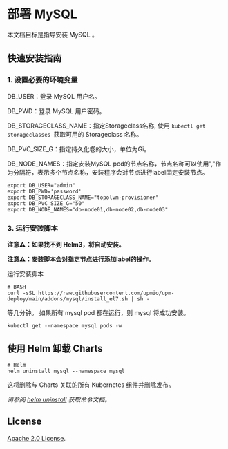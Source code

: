 # 部署 MySQL

本文档目标是指导安装 MySQL 。

## 快速安装指南

### 1. 设置必要的环境变量

DB_USER：登录 MySQL 用户名。

DB_PWD：登录 MySQL 用户密码。

DB_STORAGECLASS_NAME：指定Storageclass名称, 使用 ```kubectl get storageclasses ```获取可用的 Storageclass 名称。

DB_PVC_SIZE_G：指定持久化卷的大小，单位为Gi。

DB_NODE_NAMES：指定安装MySQL pod的节点名称，节点名称可以使用","作为分隔符，表示多个节点名称，安装程序会对节点进行label固定安装节点。

```console
export DB_USER="admin"
export DB_PWD='password'
export DB_STORAGECLASS_NAME="topolvm-provisioner"
export DB_PVC_SIZE_G="50"
export DB_NODE_NAMES="db-node01,db-node02,db-node03"
```

### 3. 运行安装脚本

**注意⚠️：如果找不到 Helm3，将自动安装。**

**注意⚠️：安装脚本会对指定节点进行添加label的操作。**

运行安装脚本
```console
# BASH
curl -sSL https://raw.githubusercontent.com/upmio/upm-deploy/main/addons/mysql/install_el7.sh | sh -
```

等几分钟。 如果所有 mysql pod 都在运行，则 mysql 将成功安装。

```console
kubectl get --namespace mysql pods -w
```

## 使用 Helm 卸载 Charts

```console
# Helm
helm uninstall mysql --namespace mysql
```

这将删除与 Charts 关联的所有 Kubernetes 组件并删除发布。

_请参阅 [helm uninstall](https://helm.sh/docs/helm/helm_uninstall/) 获取命令文档。_

## License

<!-- Keep full URL links to repo files because this README syncs from main to gh-pages.  -->
[Apache 2.0 License](https://raw.githubusercontent.com/upmio/upm-deploy/main/LICENSE).
